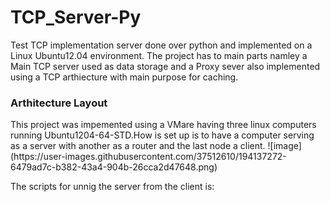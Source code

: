 # TCP_Server-Py

Test TCP implementation server done over python and implemented on a Linux Ubuntu12.04 environment. The project has to main parts namley a Main TCP server used as data storage and a Proxy sever also implemented using a TCP arthiecture with main purpose for caching.

<h3> Arthitecture Layout</h3>
This project was impemented using a VMare having three linux computers running Ubuntu1204-64-STD.How is set up is to have a computer serving as a server with another as a router and the last node a client.
![image](https://user-images.githubusercontent.com/37512610/194137272-6479ad7c-b382-43a4-904b-26cca2d47648.png)

The scripts for unnig the server from the client is:
